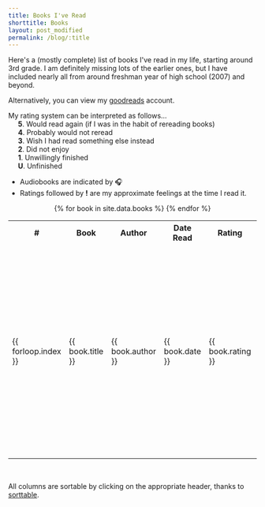 ```yaml
---
title: Books I've Read
shorttitle: Books
layout: post_modified
permalink: /blog/:title
---
```

<script src="{{ site.baseurl }}/assets/js/sorttable.js"></script>
<script src="{{ site.baseurl }}/assets/js/lastmod.js" type="text/javascript"></script>

<span class="blogpost">
Here's a (mostly complete) list of books I've read in my life, starting around 3rd grade. I am definitely missing lots of the earlier ones, but I have included nearly all from around freshman year of high school (2007) and beyond.

Alternatively, you can view my <a href="https://www.goodreads.com/jeffsolo"> goodreads</a> account.  

My rating system can be interpreted as follows...  
&nbsp;&nbsp;&nbsp;&nbsp; **5**. Would read again (if I was in the habit of rereading books)  
&nbsp;&nbsp;&nbsp;&nbsp; **4**. Probably would not reread  
&nbsp;&nbsp;&nbsp;&nbsp; **3**. Wish I had read something else instead  
&nbsp;&nbsp;&nbsp;&nbsp; **2**. Did not enjoy  
&nbsp;&nbsp;&nbsp;&nbsp; **1**. Unwillingly finished  
&nbsp;&nbsp;&nbsp;&nbsp; **U**. Unfinished  

* Audiobooks are indicated by 🎧  
* Ratings followed by **!** are my approximate feelings at the time I read it.  

<center>
<table class="tableizer-table sortable">
<tr class="tableizer-firstrow fingerpointer">
<th>#</th><th>Book</th><th>Author</th><th>Date Read</th><th>Rating<br></th><th>Comments</th></tr>
{% for book in site.data.books %}
  <tr>
    <td>{{ forloop.index }}</td>
    <td>{{ book.title }}</td>
    <td>{{ book.author }}</td>
    <td sorttable_customkey="{{ forloop.index }}">{{ book.date }}</td>
    <td>{{ book.rating }}</td>
    <td>
      {{ book.comments }}
      {%- assign clean_title = book.title | replace: ' 🎧', '' -%}
      {% assign cs_collection = site.collections | where: "label", "reviews" | first %}
      {% for review in site.reviews %}
        {% if clean_title == review.title %}
          <a href="{{ cs_collection.permalink }}#{{ review.title | replace: ' ', '_' }}" target="_blank">
            <em>Read Review</em>
          </a>
          {% break %}
        {% endif %}
      {% endfor %}
    </td>
  </tr>
{% endfor %}
</table>
</center>
<br>

All columns are sortable by clicking on the appropriate header, thanks to <a href="https://www.kryogenix.org/code/browser/sorttable/">sorttable</a>.  
